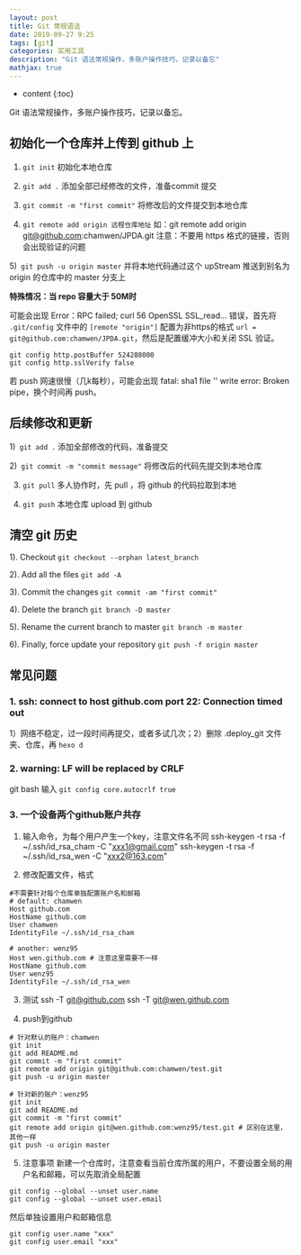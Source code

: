 ```yaml
---
layout: post
title: Git 常规语法
date: 2019-09-27 9:25
tags: [git]
categories: 实用工具
description: "Git 语法常规操作，多账户操作技巧，记录以备忘"
mathjax: true
---
```


* content
{:toc}

Git 语法常规操作，多账户操作技巧，记录以备忘。 <!--more-->

## 初始化一个仓库并上传到 github 上

1)  `git init`
初始化本地仓库

2) `git add .`
添加全部已经修改的文件，准备commit 提交

3) `git commit -m "first commit"`
将修改后的文件提交到本地仓库

4) `git remote add origin 远程仓库地址`
如：git remote add origin git@github.com:chamwen/JPDA.git 
注意：不要用 https 格式的链接，否则会出现验证的问题

5)` git push -u origin master`
并将本地代码通过这个 upStream 推送到别名为 origin 的仓库中的 master 分支上

**特殊情况：当 repo 容量大于 50M时**

可能会出现 Error：RPC failed; curl 56 OpenSSL SSL_read... 错误，首先将 `.git/config` 文件中的 `[remote "origin"]` 配置为非https的格式 `url = git@github.com:chamwen/JPDA.git`，然后是配置缓冲大小和关闭 SSL 验证。

```
git config http.postBuffer 524288000
git config http.sslVerify false
```

若 push 网速很慢（几k每秒），可能会出现 fatal: sha1 file '<stdout>' write error: Broken pipe，换个时间再 push。



## 后续修改和更新

1)` git add .`
添加全部修改的代码，准备提交

2)` git commit -m "commit message"`
将修改后的代码先提交到本地仓库

3) `git pull`
多人协作时，先 pull ，将 github 的代码拉取到本地

4) `git push`
本地仓库 upload 到 github



## 清空 git 历史

1). Checkout
   `git checkout --orphan latest_branch`

2). Add all the files
   `git add -A`

3). Commit the changes
   `git commit -am "first commit"`

4). Delete the branch
   `git branch -D master`

5). Rename the current branch to master
   `git branch -m master`

6). Finally, force update your repository
   `git push -f origin master`



## 常见问题

### 1. ssh: connect to host github.com port 22: Connection timed out

1）网络不稳定，过一段时间再提交，或者多试几次；2）删除 .deploy_git 文件夹、仓库，再 `hexo d` 

### 2. warning: LF will be replaced by CRLF

git bash 输入 `git config core.autocrlf true`

### 3. 一个设备两个github账户共存

1. 输入命令，为每个用户产生一个key，注意文件名不同
    ssh-keygen -t rsa -f ~/.ssh/id_rsa_cham -C "xxx1@gmail.com"
    ssh-keygen -t rsa -f ~/.ssh/id_rsa_wen -C "xxx2@163.com"

2. 修改配置文件，格式

```
#不需要针对每个仓库单独配置账户名和邮箱
# default: chamwen
Host github.com
HostName github.com
User chamwen
IdentityFile ~/.ssh/id_rsa_cham

# another: wenz95
Host wen.github.com # 注意这里需要不一样
HostName github.com
User wenz95
IdentityFile ~/.ssh/id_rsa_wen
```

3. 测试
    ssh -T git@github.com
    ssh -T git@wen.github.com    

4. push到github

```
# 针对默认的账户：chamwen
git init
git add README.md
git commit -m "first commit"
git remote add origin git@github.com:chamwen/test.git
git push -u origin master

# 针对新的账户：wenz95
git init
git add README.md
git commit -m "first commit"
git remote add origin git@wen.github.com:wenz95/test.git # 区别在这里，其他一样
git push -u origin master
```

5. 注意事项
   新建一个仓库时，注意查看当前仓库所属的用户，不要设置全局的用户名和邮箱，可以先取消全局配置

```
git config --global --unset user.name
git config --global --unset user.email
```
   然后单独设置用户和邮箱信息

```
git config user.name "xxx"
git config user.email "xxx"
```

